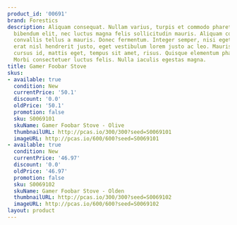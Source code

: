 ```yaml
---
product_id: '00691'
brand: Forestics
description: Aliquam consequat. Nullam varius, turpis et commodo pharetra, est eros
  bibendum elit, nec luctus magna felis sollicitudin mauris. Aliquam consequat. In
  convallis tellus a mauris. Donec fermentum. Integer semper, nisi eget suscipit eleifend,
  erat nisl hendrerit justo, eget vestibulum lorem justo ac leo. Mauris urna diam,
  cursus id, mattis eget, tempus sit amet, risus. Quisque elementum pharetra lacus.
  Morbi consectetuer luctus felis. Nulla iaculis egestas magna.
title: Gamer Foobar Stove
skus:
- available: true
  condition: New
  currentPrice: '50.1'
  discount: '0.0'
  oldPrice: '50.1'
  promotion: false
  sku: S0069101
  skuName: Gamer Foobar Stove - Olive
  thumbnailURL: http://pcas.io/300/300?seed=S0069101
  imageURL: http://pcas.io/600/600?seed=S0069101
- available: true
  condition: New
  currentPrice: '46.97'
  discount: '0.0'
  oldPrice: '46.97'
  promotion: false
  sku: S0069102
  skuName: Gamer Foobar Stove - Olden
  thumbnailURL: http://pcas.io/300/300?seed=S0069102
  imageURL: http://pcas.io/600/600?seed=S0069102
layout: product
---
```

